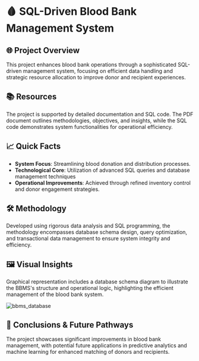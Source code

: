 # 🩸 SQL-Driven Blood Bank Management System

🌐  Project Overview
---
This project enhances blood bank operations through a sophisticated SQL-driven management system, focusing on efficient data handling and strategic resource allocation to improve donor and recipient experiences.

📚 Resources
---
The project is supported by detailed documentation and SQL code. The PDF document outlines methodologies, objectives, and insights, while the SQL code demonstrates system functionalities for operational efficiency.

📈 Quick Facts
---
- **System Focus**: Streamlining blood donation and distribution processes.
- **Technological Core**: Utilization of advanced SQL queries and database management techniques
- **Operational Improvements**: Achieved through refined inventory control and donor engagement strategies.
  
🛠️ Methodology
---
Developed using rigorous data analysis and SQL programming, the methodology encompasses database schema design, query optimization, and transactional data management to ensure system integrity and efficiency.

🖼️ Visual Insights
---
Graphical representation includes a database schema diagram to illustrate the BBMS's structure and operational logic, highlighting the efficient management of the blood bank system.

![bbms_database](https://github.com/Sarah7x/SQL-Driven-Blood-Bank-Management-System/assets/152454919/a4122c6b-dbed-495d-bab3-35687808ae51)

🌱 Conclusions & Future Pathways
---
The project showcases significant improvements in blood bank management, with potential future applications in predictive analytics and machine learning for enhanced matching of donors and recipients.
